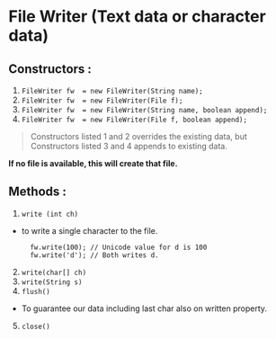 # File Writer (Text data or character data)

## Constructors :

1. ```FileWriter fw  = new FileWriter(String name);```
2. ```FileWriter fw  = new FileWriter(File f);```
3. ```FileWriter fw  = new FileWriter(String name, boolean append);```
4. ```FileWriter fw  = new FileWriter(File f, boolean append);```  

> Constructors listed 1 and 2 overrides the existing data, but Constructors listed 3 and 4 appends to existing data.

**If no file is available, this will create that file.**

## Methods :
1. ```write (int ch)```
- to write a single character to the file.

        fw.write(100); // Unicode value for d is 100
        fw.write('d'); // Both writes d.

2. ```write(char[] ch)```
3. ```write(String s)```
4. ```flush()```
- To guarantee our data including last char also on written property.
5. ```close()``` 
